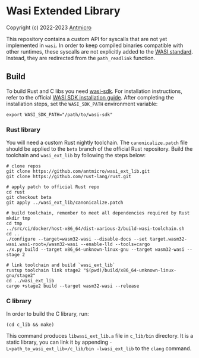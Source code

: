 # Wasi Extended Library

Copyright (c) 2022-2023 [Antmicro](https://www.antmicro.com)

This repository contains a custom API for syscalls that are not yet implemented in `wasi`.
In order to keep compiled binaries compatible with other runtimes, these syscalls are not explicitly added to the [WASI standard](https://wasi.dev/).
Instead, they are redirected from the `path_readlink` function.

## Build

To build Rust and C libs you need [wasi-sdk](https://github.com/WebAssembly/wasi-sdk).
For installation instructions, refer to the official [WASI SDK installation guide](https://github.com/WebAssembly/wasi-sdk#install).
After completing the installation steps, set the `WASI_SDK_PATH` environment variable:
```
export WASI_SDK_PATH="/path/to/wasi-sdk"
```

### Rust library

You will need a custom Rust nightly toolchain.
The `canonicalize.patch` file should be applied to the `beta` branch of the official Rust repository.
Build the toolchain and `wasi_ext_lib` by following the steps below:

```
# clone repos
git clone https://github.com/antmicro/wasi_ext_lib.git
git clone https://github.com/rust-lang/rust.git

# apply patch to official Rust repo
cd rust
git checkout beta
git apply ../wasi_ext_lib/canonicalize.patch

# build toolchain, remember to meet all dependencies required by Rust
mkdir tmp
cd tmp
../src/ci/docker/host-x86_64/dist-various-2/build-wasi-toolchain.sh
cd ..
./configure --target=wasm32-wasi --disable-docs --set target.wasm32-wasi.wasi-root=/wasm32-wasi --enable-lld --tools=cargo
./x.py build --target x86_64-unknown-linux-gnu --target wasm32-wasi --stage 2

# link toolchain and build `wasi_ext_lib`
rustup toolchain link stage2 "$(pwd)/build/x86_64-unknown-linux-gnu/stage2"
cd ../wasi_ext_lib
cargo +stage2 build --target wasm32-wasi --release
```

### C library

In order to build the C library, run:
```
(cd c_lib && make)
```

This command produces `libwasi_ext_lib.a` file in `c_lib/bin` directory.
It is a static library, you can link it by appending `-L<path_to_wasi_ext_lib>/c_lib/bin -lwasi_ext_lib` to the `clang` command.
